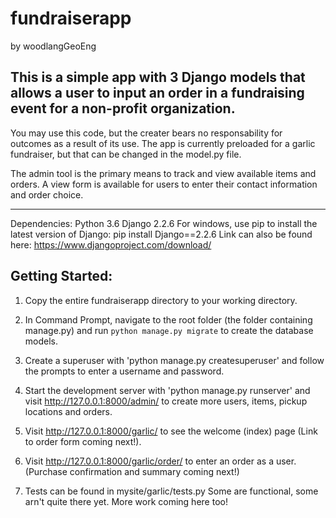 # fundraiserapp
by woodlangGeoEng

## This is a simple app with 3 Django models that allows a user to input an order in a fundraising event for a non-profit organization.
You may use this code, but the creater bears no responsability for outcomes as a result of its use. The app is currently preloaded for a garlic fundraiser, but that can be changed in the model.py file.

The admin tool is the primary means to track and view available items and orders. 
A view form is available for users to enter their contact information and order choice.
***

Dependencies:
Python 3.6
Django 2.2.6
For windows, use pip to install the latest version of Django:
pip install Django==2.2.6
Link can also be found here: https://www.djangoproject.com/download/

## Getting Started:

1. Copy the entire fundraiserapp directory to your working directory.

2. In Command Prompt, navigate to the root folder (the folder containing manage.py) and run `python manage.py migrate` to create the database models.

3. Create a superuser with 'python manage.py createsuperuser' and follow the prompts to enter a username and password.

4. Start the development server with 'python manage.py runserver' and visit http://127.0.0.1:8000/admin/
   to create more users, items, pickup locations and orders.

5. Visit http://127.0.0.1:8000/garlic/ to see the welcome (index) page (Link to order form coming next!).

6. Visit http://127.0.0.1:8000/garlic/order/ to enter an order as a user. (Purchase confirmation and summary coming next!)

7. Tests can be found in mysite/garlic/tests.py 
    Some are functional, some arn't quite there yet. More work coming here too!
